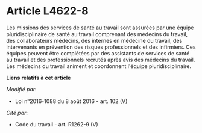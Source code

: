 # Article L4622-8

Les missions des services de santé au travail sont assurées par une équipe pluridisciplinaire de santé au travail comprenant
des médecins du travail,  des collaborateurs médecins, des internes en médecine du travail,  des intervenants en prévention
des risques professionnels et des infirmiers. Ces équipes peuvent être complétées par des assistants de services de santé au
travail et des professionnels recrutés après avis des médecins du travail. Les médecins du travail animent et coordonnent
l'équipe pluridisciplinaire.

**Liens relatifs à cet article**

_Modifié par_:

  - Loi n°2016-1088 du 8 août 2016 - art. 102 (V)

_Cité par_:

  - Code du travail - art. R1262-9 (V)
